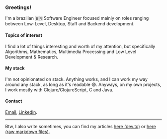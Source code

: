 ### Greetings!

I'm a brazilian 🇧🇷 Software Engineer focused mainly on roles ranging between Low-Level, Desktop, Staff and Backend development.

#### Topics of interest

I find a lot of things interesting and worth of my attention, but specifically Algorithms, Mathematics, Multimedia Processing and Low Level Development & Research.

#### My stack

I'm not opinionated on stack. Anything works, and I can work my way around any stack, as long as it's readable 😅. Anyways, on my own projects, I work mostly with Clojure/ClojureScript, C and Java.

#### Contact

[Email](mailto:me@j0suetm.com), [Linkedin](https://linkedin.com/in/josue-teodoro-moreira).

---

Btw, I also write sometimes, you can find my articles [here (dev.to)](https://dev.to/j0suetm) or [here (raw markdown files)](https://github.com/J0sueTM/j0suetm.github.io/blob/main/resources/assets/data).
